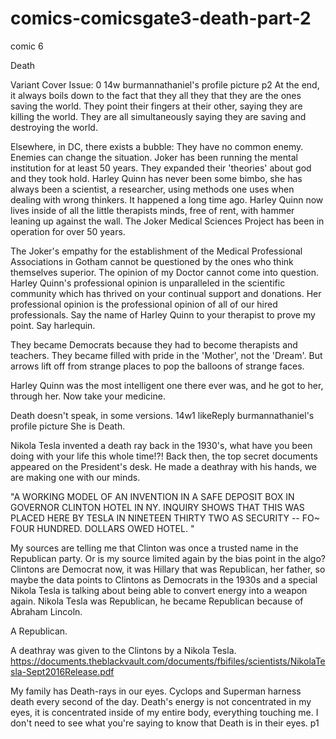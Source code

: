# comics-comicsgate3-death-part-2
comic 6

Death

Variant Cover Issue: 0
14w
burmannathaniel's profile picture
p2
At the end, it always boils down to the fact that they all they that they are the ones saving the world. They point their fingers at their other, saying they are killing the world. They are all simultaneously saying they are saving and destroying the world.

Elsewhere, in DC, there exists a bubble:
They have no common enemy. Enemies can change the situation. Joker has been running the mental institution for at least 50 years. They expanded their 'theories' about god and they took hold. Harley Quinn has never been some bimbo, she has always been a scientist, a researcher, using methods one uses when dealing with wrong thinkers. It happened a long time ago. Harley Quinn now lives inside of all the little therapists minds, free of rent, with hammer leaning up against the wall. The Joker Medical Sciences Project has been in operation for over 50 years.

The Joker's empathy for the establishment of the Medical Professional Associations in Gotham cannot be questioned by the ones who think themselves superior. The opinion of my Doctor cannot come into question. Harley Quinn's professional opinion is unparalleled in the scientific community which has thrived on your continual support and donations. Her professional opinion is the professional opinion of all of our hired professionals. Say the name of Harley Quinn to your therapist to prove my point. Say harlequin.

They became Democrats because they had to become therapists and teachers. They became filled with pride in the 'Mother', not the 'Dream'. But arrows lift off from strange places to pop the balloons of strange faces.

Harley Quinn was the most intelligent one there ever was, and he got to her, through her. Now take your medicine.

Death doesn't speak, in some versions.
14w1 likeReply
burmannathaniel's profile picture
She is Death.

Nikola Tesla invented a death ray back in the 1930's, what have you been doing with your life this whole time!?! Back then, the top secret documents appeared on the President's desk. He made a deathray with his hands, we are making one with our minds.

"A WORKING MODEL OF AN INVENTION IN
A SAFE DEPOSIT BOX IN GOVERNOR CLINTON HOTEL IN NY. INQUIRY SHOWS
THAT THIS WAS PLACED HERE BY TESLA IN NINETEEN THIRTY TWO AS SECURITY --
FO~ FOUR HUNDRED. DOLLARS OWED HOTEL. "

My sources are telling me that Clinton was once a trusted name in the Republican party. Or is my source limited again by the bias point in the algo? Clintons are Democrat now, it was Hillary that was Republican, her father, so maybe the data points to Clintons as Democrats in the 1930s and a special Nikola Tesla is talking about being able to convert energy into a weapon again. Nikola Tesla was Republican, he became Republican because of Abraham Lincoln.

A Republican.

A deathray was given to the Clintons by a Nikola Tesla. https://documents.theblackvault.com/documents/fbifiles/scientists/NikolaTesla-Sept2016Release.pdf

My family has Death-rays in our eyes. Cyclops and Superman harness death every second of the day. Death's energy is not concentrated in my eyes, it is concentrated inside of my entire body, everything touching me. I don't need to see what you're saying to know that Death is in their eyes.
p1
